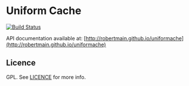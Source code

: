 # Uniform Cache

[![Build Status](https://travis-ci.org/robertmain/UniformCache.svg?branch=master)](https://travis-ci.org/robertmain/UniformCache)

API documentation available at: [http://robertmain.github.io/uniformache](http://robertmain.github.io/uniformache)

## Licence

GPL. See [LICENCE](https://github.com/robertmain/UniversalCache/blob/master/LICENCE) for more info.
